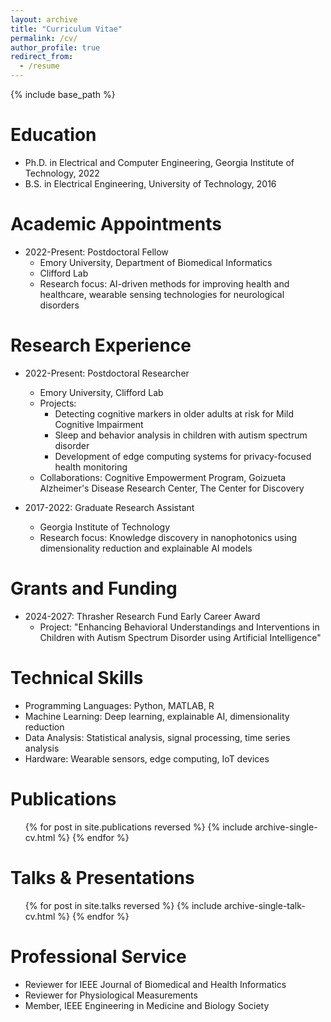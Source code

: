 ```yaml
---
layout: archive
title: "Curriculum Vitae"
permalink: /cv/
author_profile: true
redirect_from:
  - /resume
---
```


{% include base_path %}

Education
======
* Ph.D. in Electrical and Computer Engineering, Georgia Institute of Technology, 2022
* B.S. in Electrical Engineering, University of Technology, 2016

Academic Appointments
======
* 2022-Present: Postdoctoral Fellow
  * Emory University, Department of Biomedical Informatics
  * Clifford Lab
  * Research focus: AI-driven methods for improving health and healthcare, wearable sensing technologies for neurological disorders

Research Experience
======
* 2022-Present: Postdoctoral Researcher
  * Emory University, Clifford Lab
  * Projects: 
    * Detecting cognitive markers in older adults at risk for Mild Cognitive Impairment
    * Sleep and behavior analysis in children with autism spectrum disorder
    * Development of edge computing systems for privacy-focused health monitoring
  * Collaborations: Cognitive Empowerment Program, Goizueta Alzheimer's Disease Research Center, The Center for Discovery

* 2017-2022: Graduate Research Assistant
  * Georgia Institute of Technology
  * Research focus: Knowledge discovery in nanophotonics using dimensionality reduction and explainable AI models

Grants and Funding
======
* 2024-2027: Thrasher Research Fund Early Career Award
  * Project: "Enhancing Behavioral Understandings and Interventions in Children with Autism Spectrum Disorder using Artificial Intelligence"

Technical Skills
======
* Programming Languages: Python, MATLAB, R
* Machine Learning: Deep learning, explainable AI, dimensionality reduction
* Data Analysis: Statistical analysis, signal processing, time series analysis
* Hardware: Wearable sensors, edge computing, IoT devices

Publications
======
  <ul>{% for post in site.publications reversed %}
    {% include archive-single-cv.html %}
  {% endfor %}</ul>
  
Talks & Presentations
======
  <ul>{% for post in site.talks reversed %}
    {% include archive-single-talk-cv.html %}
  {% endfor %}</ul>
  
Professional Service
======
* Reviewer for IEEE Journal of Biomedical and Health Informatics
* Reviewer for Physiological Measurements
* Member, IEEE Engineering in Medicine and Biology Society
